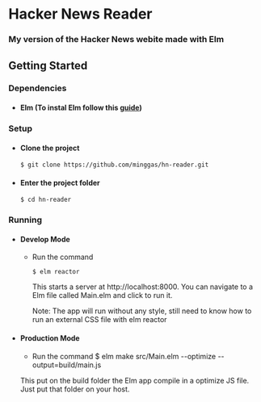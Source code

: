 # Hacker News Reader

### My version of the Hacker News webite made with Elm

## Getting Started

### Dependencies

- #### Elm (To instal Elm follow this [guide](https://guide.elm-lang.org/install.html))

### Setup

- #### Clone the project

      $ git clone https://github.com/minggas/hn-reader.git

- #### Enter the project folder

      $ cd hn-reader

### Running

- #### Develop Mode

  - Run the command

        $ elm reactor

    This starts a server at http://localhost:8000. You can navigate to a Elm file called Main.elm and click to run it.

    Note: The app will run without any style, still need to know how to run an external CSS file with elm reactor

- #### Production Mode

  - Run the command
    $ elm make src/Main.elm --optimize --output=build/main.js

  This put on the build folder the Elm app compile in a optimize JS file. Just put that folder on your host.
